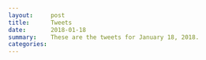 ```yaml
---
layout:     post
title:      Tweets
date:       2018-01-18
summary:    These are the tweets for January 18, 2018.
categories:
---
```


